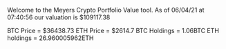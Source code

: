 Welcome to the Meyers Crypto Portfolio Value tool. 
As of 06/04/21 at 07:40:56 our valuation is $109117.38 

BTC Price = $36438.73
 ETH Price = $2614.7
BTC Holdings = 1.06BTC
 ETH holdings = 26.960005962ETH 
